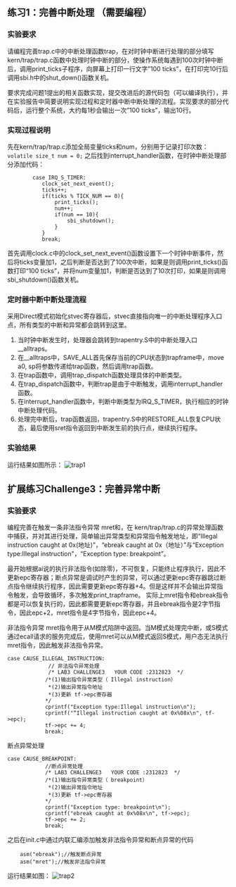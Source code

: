 ## 练习1：完善中断处理 （需要编程）
### 实验要求
请编程完善trap.c中的中断处理函数trap，在对时钟中断进行处理的部分填写kern/trap/trap.c函数中处理时钟中断的部分，使操作系统每遇到100次时钟中断后，调用print_ticks子程序，向屏幕上打印一行文字”100 ticks”，在打印完10行后调用sbi.h中的shut_down()函数关机。

要求完成问题1提出的相关函数实现，提交改进后的源代码包（可以编译执行），并在实验报告中简要说明实现过程和定时器中断中断处理的流程。实现要求的部分代码后，运行整个系统，大约每1秒会输出一次”100 ticks”，输出10行。

### 实现过程说明
先在kern/trap/trap.c添加全局变量ticks和num，分别用于记录打印次数：
```volatile size_t num = 0;```
之后找到interrupt_handler函数，在时钟中断处理部分添加代码：
```
        case IRQ_S_TIMER:
           clock_set_next_event();
           ticks++;
           if(ticks % TICK_NUM == 0){
               print_ticks();
               num++;
               if(num == 10){
                   sbi_shutdown();
               }
           }
           break;
```
首先调用clock.c中的clock_set_next_event()函数设置下一个时钟中断事件，然后将ticks变量加1，之后判断是否达到了100次中断，如果是则调用print_ticks()函数打印“100 ticks”，并将num变量加1，判断是否达到了10次打印，如果是则调用sbi_shutdown()函数关机。

### 定时器中断中断处理流程
采用Direct模式初始化stvec寄存器后，stvec直接指向唯一的中断处理程序入口点，所有类型的中断和异常都会跳转到这里。
1. 当时钟中断发生时，处理器会跳转到trapentry.S中的中断处理入口__alltraps。
2. 在__alltraps中，SAVE_ALL首先保存当前的CPU状态到trapframe中，move  a0, sp将参数传递给trap函数，然后调用trap函数。
3. 在trap函数中，调用trap_dispatch函数处理具体的中断类型。
4. 在trap_dispatch函数中，判断trap是由于中断触发，调用interrupt_handler函数。
5. 在interrupt_handler函数中，判断中断类型为IRQ_S_TIMER，执行相应的时钟中断处理代码。
6. 处理完中断后，trap函数返回，trapentry.S中的RESTORE_ALL恢复CPU状态，最后使用sret指令返回到中断发生前的执行点，继续执行程序。

### 实验结果
运行结果如图所示：
![trap1](./images/trap1.png)


## 扩展练习Challenge3：完善异常中断
### 实验要求
编程完善在触发一条非法指令异常 mret和，在 kern/trap/trap.c的异常处理函数中捕获，并对其进行处理，简单输出异常类型和异常指令触发地址，即“Illegal instruction caught at 0x(地址)”，“ebreak caught at 0x（地址）”与“Exception type:Illegal instruction"，“Exception type: breakpoint”。

最开始根据ai说的执行非法指令(如除零)，不可恢复，只能终止程序执行，因此不更新epc寄存器；断点异常是调试时产生的异常，可以通过更新epc寄存器跳过断点指令继续执行程序，因此需要更新epc寄存器+4。但是这样并不会输出异常指令触发，会导致循环，多次触发print_trapframe。
实际上mret指令和ebreak指令都是可以恢复执行的，因此都需要更新epc寄存器，并且ebreak指令是2字节指令，因此epc+2，mret指令是4字节指令，因此epc+4。

非法指令异常
mret指令用于从M模式陷阱中返回。当M模式处理完中断，或S模式通过ecall请求的服务完成后，使用mret可以从M模式返回S模式，用户态无法执行mret指令，因此触发非法指令异常。
```
case CAUSE_ILLEGAL_INSTRUCTION:
             // 非法指令异常处理
             /* LAB3 CHALLENGE3   YOUR CODE :2312823  */
            /*(1)输出指令异常类型（ Illegal instruction）
             *(2)输出异常指令地址
             *(3)更新 tf->epc寄存器
            */
            cprintf("Exception type:Illegal instruction\n");
            cprintf("“Illegal instruction caught at 0x%08x\n", tf->epc);
            tf->epc += 4;
            break;
```
断点异常处理
```
case CAUSE_BREAKPOINT:
            //断点异常处理
            /* LAB3 CHALLENGE3   YOUR CODE :2312823  */
            /*(1)输出指令异常类型（ breakpoint）
             *(2)输出异常指令地址
             *(3)更新 tf->epc寄存器
            */
            cprintf("Exception type: breakpoint\n");
            cprintf("ebreak caught at 0x%08x\n", tf->epc);
            tf->epc += 2;
            break;
```
之后在init.c中通过内联汇编添加触发非法指令异常和断点异常的代码
```
    asm("ebreak");//触发断点异常
    asm("mret");//触发非法指令异常
```
运行结果如图：
![trap2](./images/trap2.png)

